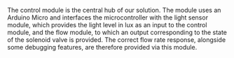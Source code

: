 The control module is the central hub of our solution. The module uses an Arduino Micro and interfaces the microcontroller with the light sensor module, which provides the light level in lux as an input to the control module, and the flow module, to which an output corresponding to the state of the solenoid valve is provided. The correct flow rate response, alongside some debugging features, are therefore provided via this module.
